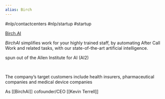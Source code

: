 ```yaml
---
alias: Birch
---
```

#nlp/contactcenters
#nlp/startup 
#startup 

[Birch.AI](https://birch.ai/)

_BirchAI_ simplifies work for your highly trained staff, by automating After Call Work and related tasks, with our state-of-the-art artificial intelligence.

spun out of the Allen Institute for AI (AI2)


[  
](https://birch.ai/)

The company’s target customers include health insurers, pharmaceutical companies and medical device companies

As [[BirchAI]] cofounder/CEO [[Kevin Terrell]] 
